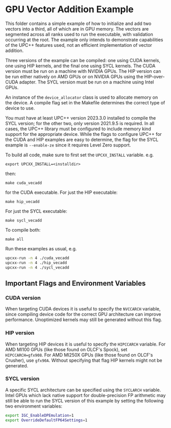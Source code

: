 # GPU Vector Addition Example

This folder contains a simple example of how to initialize and add two vectors
into a third, all of which are in GPU memory. The vectors are segmented across
all ranks used to run the executable, with validation occurring at the root. The
example only intends to demonstrate capabilities of the UPC++ features used,
not an efficient implementation of vector addition.

Three versions of the example can be compiled: one using CUDA kernels, one using 
HIP kernels, and the final one using SYCL kernels. The CUDA version must be run 
on a machine with NVIDIA GPUs. The HIP version can be run either natively on AMD 
GPUs or on NVIDIA GPUs using the HIP-over-CUDA adapter. The SYCL version must 
be run on a machine using Intel GPUs.

An instance of the `device_allocator` class is used to allocate memory on the
device. A compile flag set in the Makefile determines the correct type of device
to use.

You must have at least UPC++ version 2023.3.0 installed to compile the 
SYCL version; for the other two, only version 2021.9.5 is required.
In all cases, the UPC++ library must be configured to include memory kind 
support for the appropriate device. While the flags to configure UPC++ for the
CUDA and HIP examples are easy to determine, the flag for the SYCL example is
`--enable-ze` since it requires Level Zero support. 

To build all code, make sure to first set the `UPCXX_INSTALL` variable. e.g. 

`export UPCXX_INSTALL=<installdir>`

then:

`make cuda_vecadd`

for the CUDA executable. For just the HIP executable:

`make hip_vecadd`

For just the SYCL executable:

`make sycl_vecadd`

To compile both:

`make all`

Run these examples as usual, e.g. 

```bash
upcxx-run -n 4 ./cuda_vecadd
upcxx-run -n 4 ./hip_vecadd
upcxx-run -n 4 ./sycl_vecadd
```

## Important Flags and Environment Variables 

### CUDA version
When targeting CUDA devices it is useful to specify the `NVCCARCH` variable,
since compiling device code for the correct GPU architecture can improve performance.
Unoptimized kernels may still be generated without this flag.

### HIP version
When targeting HIP devices it is useful to specify the `HIPCCARCH` variable.
For AMD MI100 GPUs (like those found on OLCF's Spock), set 
`HIPCCARCH=gfx908`. For AMD MI250X GPUs (like those found on OLCF's 
Crusher), use `gfx90A`. Without specifying that flag HIP kernels might not be
generated.

### SYCL version
A specific SYCL architecture can be specified using the `SYCLARCH` variable.
Intel GPUs which lack native support for double-precision FP arithmetic may 
still be able to run the SYCL version of this example by setting the following
two environment variables:
```bash
export IGC_EnableDPEmulation=1
export OverrideDefaultFP64Settings=1
```

